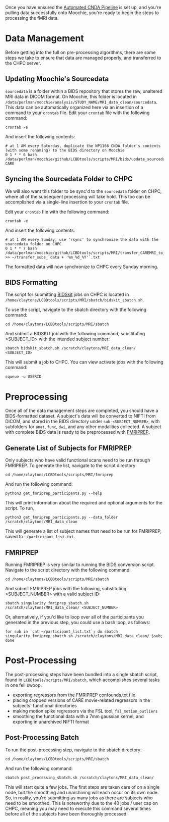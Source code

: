 Once you have ensured the [Automated CNDA Pipeline](https://childbrainlab.github.io/tutorials/cnda_wt/) is set up, and you're pulling data successfully onto Moochie, you're ready to begin the steps to processing the fMRI data. 

# Data Management
Before getting into the full on pre-processing algorithms, there are some steps we take to ensure that data are managed properly, and transferred to the CHPC server.

## Updating Moochie's Sourcedata
`sourcedata` is a folder within a BIDS repository that stores the raw, unaltered MRI data in DICOM format. On Moochie, this folder is located in `/data/perlman/moochie/analysis/STUDY_NAME/MRI_data_clean/sourcedata`. This data can be automatically organized here via an insertion of a command to your `crontab` file.
Edit your `crontab` file with the following command:

    crontab -e
    
And insert the following contents:

```
# at 1 AM every Saturday, duplicate the NP1166 CNDA folder's contents (with some renaming) to the BIDS directory on Moochie
0 1 * * 6 bash /data/perlman/moochie/github/LCBDtools/scripts/MRI/bids/update_sourcedata.sh CARE
```

## Syncing the Sourcedata Folder to CHPC
We will also want this folder to be sync'd to the `sourcedata` folder on CHPC, where all of the subsequent processing will take hold. This too can be accomplished via a single-line insertion to your `crontab` file. 
    
Edit your `crontab` file with the following command:

    crontab -e
    
And insert the following contents:

```
# at 1 AM every Sunday, use 'rsync' to synchronize the data with the sourcedata folder on CHPC
0 1 * * 7 bash /data/perlman/moochie/github/LCBDtools/scripts/MRI/transfer_CAREMRI_to_chpc.sh >> ~/transfer_subs_`data + '%m_%d_%Y'`.txt
```

The formatted data will now synchronize to CHPC every Sunday morning. 

## BIDS Formatting
The script for submitting [BIDSkit](https://github.com/jmtyszka/bidskit) jobs on CHPC is located in `/home/claytons/LCBDtools/scripts/MRI/sbatch/bidskit_sbatch.sh`.

To use the script, navigate to the sbatch directory with the following command:

    cd /home/claytons/LCBDtools/scripts/MRI/sbatch
    
And submit a BIDSKIT job with the following command, substituting <SUBJECT_ID> with the intended subject number:

    sbatch bidskit_sbatch.sh /scratch/claytons/MRI_data_clean/ <SUBJECT_ID>
    
This will submit a job to CHPC. You can view activate jobs with the following command:

    squeue -u USERID
    
# Preprocessing
Once all of the data management steps are completed, you should have a BIDS-formatted dataset. A subject's data will be converted to NIFTI from DICOM, and stored in the BIDS directory under `sub-<SUBJECT_NUMBER>`, with subfolders for `anat`, `func`, `dwi`, and any other modalities collected. A subject with complete BIDS data is ready to be preprocessed with [FMRIPREP](https://fmriprep.org/en/stable/).

## Generate List of Subjects for FMRIPREP
Only subjects who have valid functional scans need to be run through FMRIPREP. To generate the list, navigate to the script directory:

    cd /home/claytons/LCBDtools/scripts/MRI/fmriprep
    
And run the following command:

    python3 get_fmriprep_participants.py --help

This will print information about the required and optional arguments for the script. To run,

    python3 get_fmriprep_participants.py --data_folder /scratch/claytons/MRI_data_clean
    
This will generate a list of subject names that need to be run for FMRIPREP, saved to `~/participant_list.txt`. 

## FMRIPREP
Running FMRIPREP is very similar to running the BIDS conversion script. Navigate to the script directory with the following command:

    cd /home/claytons/LCBDtools/scripts/MRI/sbatch
    
And submit FMRIPREP jobs with the following, substituting <SUBJECT_NUMBER> with a valid subject ID:

    sbatch singularity_fmriprep_sbatch.sh /scratch/claytons/MRI_data_clean/ <SUBJECT_NUMBER>
    
Or, alternatively, if you'd like to loop over all of the participants you generated in the previous step, you could use a bash loop, as follows:

    for sub in `cat ~/participant_list.txt`; do sbatch singularity_fmriprep_sbatch.sh /scratch/claytons/MRI_data_clean/ $sub; done
    
# Post-Processing

The post-processing steps have been bundled into a single sbatch script, found in `LCBDtools/scripts/MRI/sbatch`, which accomplishes several tasks in one fell swoop.

- exporting regressors from the FMRIPREP confounds.txt file
- placing cropped versions of CARE movie-related regressors in the subjects' functional directories
- making motion spike regressors via the FSL tool, `fsl_motion_outliers`
- smoothing the functional data with a 7mm gaussian kernel, and exporting in unarchived NIFTI format

## Post-Processing Batch
To run the post-processing step, navigate to the sbatch directory:
    
    cd /home/claytons/LCBDtools/scripts/MRI/sbatch

And run the following command:

    sbatch post_processing_sbatch.sh /scratch/claytons/MRI_data_clean/
    
This will start quite a few jobs. The first steps are taken care of on a single node, but the smoothing and unarchiving will each occur on its own node. So, in reality, you're submitting as many jobs as there are subjects who need to be smoothed. This is noteworthy due to the 40 jobs / user cap on CHPC, meaning you may need to execute this command several times before all of the subjects have been thoroughly processed.


